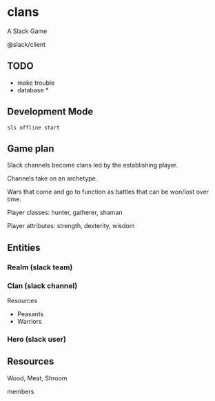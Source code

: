 # clans
A Slack Game

@slack/client

## TODO
* make trouble
* database
  * 


## Development Mode
`sls offline start`


## Game plan
Slack channels become clans led by the establishing player.

Channels take on an archetype.

Wars that come and go to function as battles that can be won/lost over time.

Player classes: hunter, gatherer, shaman

Player attributes: strength, dexterity, wisdom


## Entities

### Realm (slack team)

### Clan (slack channel)
Resources
 * Peasants
 * Warriors


### Hero (slack user)



## Resources
Wood, Meat, Shroom

members